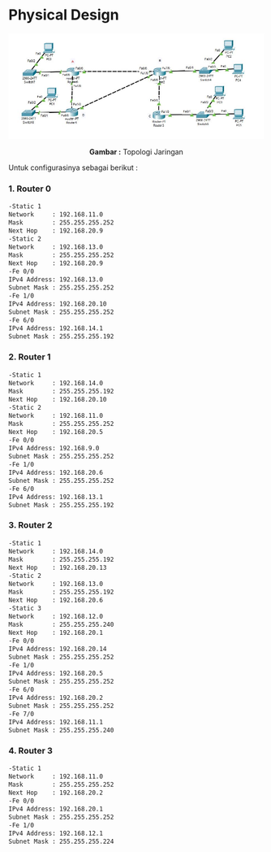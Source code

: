 # Physical Design

<div align="center">
<img src="./assets/topologi jaringan.JPG">
<p><strong>Gambar :</strong> Topologi Jaringan</p>
</div>

Untuk configurasinya sebagai berikut :

### **1. Router 0**

    -Static 1
    Network     : 192.168.11.0
    Mask        : 255.255.255.252
    Next Hop    : 192.168.20.9
    -Static 2
    Network     : 192.168.13.0
    Mask        : 255.255.255.252
    Next Hop    : 192.168.20.9
    -Fe 0/0
    IPv4 Address: 192.168.13.0
    Subnet Mask : 255.255.255.252
    -Fe 1/0
    IPv4 Address: 192.168.20.10
    Subnet Mask : 255.255.255.252
    -Fe 6/0
    IPv4 Address: 192.168.14.1
    Subnet Mask : 255.255.255.192

### **2. Router 1**

    -Static 1
    Network     : 192.168.14.0
    Mask        : 255.255.255.192
    Next Hop    : 192.168.20.10
    -Static 2
    Network     : 192.168.11.0
    Mask        : 255.255.255.252
    Next Hop    : 192.168.20.5
    -Fe 0/0
    IPv4 Address: 192.168.9.0
    Subnet Mask : 255.255.255.252
    -Fe 1/0
    IPv4 Address: 192.168.20.6
    Subnet Mask : 255.255.255.252
    -Fe 6/0
    IPv4 Address: 192.168.13.1
    Subnet Mask : 255.255.255.192

### **3. Router 2**

    -Static 1
    Network     : 192.168.14.0
    Mask        : 255.255.255.192
    Next Hop    : 192.168.20.13
    -Static 2
    Network     : 192.168.13.0
    Mask        : 255.255.255.192
    Next Hop    : 192.168.20.6
    -Static 3
    Network     : 192.168.12.0
    Mask        : 255.255.255.240
    Next Hop    : 192.168.20.1
    -Fe 0/0
    IPv4 Address: 192.168.20.14
    Subnet Mask : 255.255.255.252
    -Fe 1/0
    IPv4 Address: 192.168.20.5
    Subnet Mask : 255.255.255.252
    -Fe 6/0
    IPv4 Address: 192.168.20.2
    Subnet Mask : 255.255.255.252
    -Fe 7/0
    IPv4 Address: 192.168.11.1
    Subnet Mask : 255.255.255.240

### **4. Router 3**

    -Static 1
    Network     : 192.168.11.0
    Mask        : 255.255.255.252
    Next Hop    : 192.168.20.2
    -Fe 0/0
    IPv4 Address: 192.168.20.1
    Subnet Mask : 255.255.255.252
    -Fe 1/0
    IPv4 Address: 192.168.12.1
    Subnet Mask : 255.255.255.224
